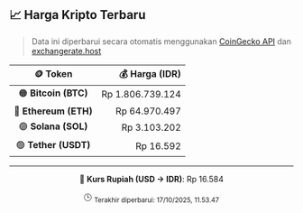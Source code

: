 

<!-- HARGA_KRIPTO -->
## 📈 Harga Kripto Terbaru

> Data ini diperbarui secara otomatis menggunakan [CoinGecko API](https://www.coingecko.com/) dan [exchangerate.host](https://exchangerate.host/)

<div align="center">

| 🪙 Token | 💰 Harga (IDR) |
|:------:|---------------:|
| 🟠 **Bitcoin (BTC)**   | Rp 1.806.739.124 |
| 🔵 **Ethereum (ETH)**  | Rp 64.970.497 |
| 🟣 **Solana (SOL)**    | Rp 3.103.202 |
| 🟢 **Tether (USDT)**   | Rp 16.592 |

---

💱 **Kurs Rupiah (USD → IDR)**: Rp 16.584

🕒 <sub>Terakhir diperbarui: 17/10/2025, 11.53.47</sub>

</div>
<!-- /HARGA_KRIPTO -->